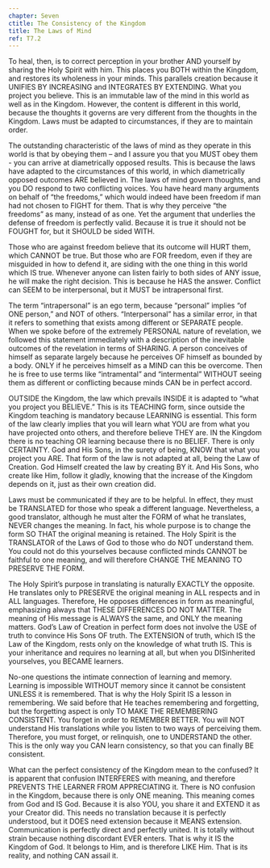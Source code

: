 ```yaml
---
chapter: Seven
ctitle: The Consistency of the Kingdom
title: The Laws of Mind
ref: T7.2
---
```


To heal, then, is to correct perception in your brother AND yourself by
sharing the Holy Spirit with him. This places you BOTH within the
Kingdom, and restores its wholeness in your minds. This parallels
creation because it UNIFIES BY INCREASING and INTEGRATES BY EXTENDING.
What you project you believe. This is an immutable law of the mind in
this world as well as in the Kingdom. However, the content is different
in this world, because the thoughts it governs are very different from
the thoughts in the Kingdom. Laws
must be adapted to circumstances, if they are to maintain order.

The outstanding characteristic of the laws of mind as they operate in
this world is that by obeying them – and I assure you that you MUST obey
them - you can arrive at diametrically opposed results. This is because
the laws have adapted to the circumstances of this world, in which
diametrically opposed outcomes ARE believed in. The laws of mind govern
thoughts, and you DO respond to two conflicting voices. You have heard
many arguments on behalf of “the freedoms,” which would indeed have been
freedom if man had not chosen to FIGHT for them. That is why they
perceive “the freedoms” as many, instead of as one. Yet the argument that
underlies the defense of freedom is perfectly valid. Because it is true
it should not be FOUGHT for, but it SHOULD be sided WITH.

Those who are against freedom believe that its outcome will HURT them,
which CANNOT be true. But those who are FOR freedom, even if they are
misguided in how to defend it, are siding with the one thing in this
world which IS true. Whenever anyone can listen fairly to both sides of
ANY issue, he will make the right decision. This is because he HAS the
answer. Conflict can SEEM to be interpersonal, but it MUST be
intrapersonal first.

The term “intrapersonal” is an ego term, because “personal” implies “of
ONE person,” and NOT of others. “Interpersonal” has a similar error, in
that it refers to something that exists among different or SEPARATE
people. When we spoke before of the extremely PERSONAL nature of
revelation, we followed this statement immediately with a description of
the inevitable outcomes of the revelation in terms of SHARING. A person
conceives of himself as separate largely because he perceives OF himself
as bounded by a body. ONLY if he perceives himself as a MIND can this be
overcome. Then he is free to use terms like “intramental” and
“intermental” WITHOUT seeing them as different or conflicting because
minds CAN be in perfect accord.

OUTSIDE the Kingdom, the law which prevails INSIDE it is adapted to
“what you project you BELIEVE.” This is its TEACHING form, since outside
the Kingdom teaching is mandatory because LEARNING is essential. This
form of the law clearly implies that you will learn what YOU are from
what you have projected onto others,
and therefore believe THEY are. IN the Kingdom there is no teaching OR
learning because there is no BELIEF. There is only CERTAINTY. God and
His Sons, in the surety of being, KNOW that what you project you
ARE. That form of the law is not adapted at all, being the Law of
Creation. God Himself created the law by creating BY it. And His Sons,
who create like Him, follow it gladly, knowing that the increase of the
Kingdom depends on it, just as their own creation did.

Laws must be communicated if they are to be helpful. In effect, they
must be TRANSLATED for those who speak a different language.
Nevertheless, a good translator, although he must alter the FORM of what
he translates, NEVER changes the meaning. In fact, his whole purpose is
to change the form SO THAT the original meaning is retained. The Holy
Spirit is the TRANSLATOR of the Laws of God to those who do NOT
understand them. You could not do this yourselves because conflicted
minds CANNOT be faithful to one meaning, and will therefore CHANGE THE
MEANING TO PRESERVE THE FORM.

The Holy Spirit’s purpose in translating is naturally EXACTLY the
opposite. He translates only to PRESERVE the original meaning in ALL
respects and in ALL languages. Therefore, He opposes differences in form
as meaningful, emphasizing always that THESE DIFFERENCES DO NOT
MATTER. The meaning of His message is ALWAYS the same, and ONLY the
meaning matters. God’s Law of Creation in perfect form does not involve
the USE of truth to convince His Sons OF truth. The EXTENSION of truth,
which IS the Law of the Kingdom, rests only on the knowledge of what
truth IS. This is your inheritance and requires no learning at all, but
when you DISinherited yourselves, you BECAME learners.

No-one questions the intimate connection of learning and memory.
Learning is impossible WITHOUT memory since it cannot be consistent
UNLESS it is remembered. That is why the Holy Spirit IS a lesson in
remembering. We said before that He teaches remembering and forgetting,
but the forgetting aspect is only TO MAKE THE REMEMBERING CONSISTENT.
You forget in order to REMEMBER BETTER. You will NOT understand His
translations while you listen to two ways of perceiving them. Therefore,
you must forget, or relinquish, one to UNDERSTAND the other. This is the
only way you CAN learn consistency, so that you can finally BE
consistent.

What can the perfect consistency of the Kingdom mean to the confused? It
is apparent that confusion INTERFERES with meaning, and therefore
PREVENTS THE LEARNER FROM APPRECIATING it. There is NO confusion in the
Kingdom, because there is only ONE meaning. This meaning comes from God
and IS God. Because it is also YOU, you share it and EXTEND it as your
Creator did. This needs no translation because it is perfectly
understood, but it DOES need extension because it MEANS extension.
Communication is perfectly direct and perfectly united. It is totally
without strain because nothing discordant EVER enters. That is why it IS
the Kingdom of God. It belongs to Him, and is therefore LIKE Him. That
is its reality, and nothing CAN assail it.

